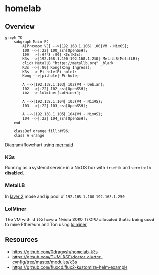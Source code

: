 # homelab


## Overview

```mermaid
graph TD
	subgraph Main PC
		A[Proxmox VE] -->|192.168.1.106| 100{VM - NixOS};
		100 -->|:22| 100_ssh[OpenSSH];
		100 -->|:6443 :80| K3s[K3s];
		K3s -->|192.168.1.100-192.168.1.250| MetalLB(MetalLB);
		click MetalLB "https://metallb.org" _blank
		K3s -->|:80| Kong(Kong Ingress);
		K3s --> Pi-hole(Pi-hole);
		Kong -->|pi.hole| Pi-hole;
		
		A -->|192.158.1.103| 102{VM - Debian};
		102 -->|:22| 102_ssh[OpenSSH];
		102 --> lolminer[LolMiner];
		
		A -->|192.158.1.104| 103{VM - NixOS};
		103 -->|:22| 103_ssh[OpenSSH];
		
		A -->|192.168.1.105| 104{VM - NixOS};
		104 -->|:22| 104_ssh[OpenSSH];
	end
	
	classDef orange fill:#f96;
	class A orange
```

Diagram/flowchart using [mermaid](https://github.com/mermaid-js/mermaid)

### K3s

Running as a systemd service in a NixOS box with `traefik` and `servicelb` **disabled**.

### MetalLB

In [layer 2](https://metallb.org/concepts/layer2/) mode and ip pool of `192.168.1.100-192.168.1.250`

### LolMiner

The VM with id `102` have a Nvidia 3060 Ti GPU allocated that is being used to mine Ethereum and Ton using [lolminer](https://github.com/Lolliedieb/lolMiner-releases)

## Resources

- https://github.com/0dragosh/homelab-k3s
- https://github.com/TUM-DSE/doctor-cluster-config/tree/master/modules/k3s
- https://github.com/fluxcd/flux2-kustomize-helm-example
